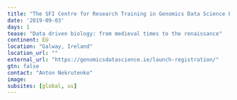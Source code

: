 ```yaml
---
title: "The SFI Centre for Research Training in Genomics Data Science Launch Conference"
date: '2019-09-03'
days: 1
tease: "Data driven biology: from medieval times to the renaissance"
continent: EU
location: "Galway, Ireland"
location_url: ""
external_url: "https://genomicsdatascience.ie/launch-registration/"
gtn: false
contact: "Anton Nekrutenko"
image: 
subsites: [global, us]
---
```

